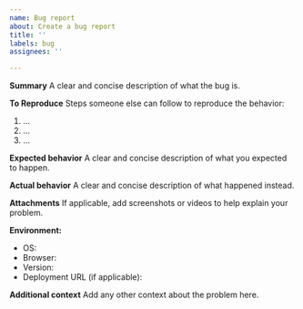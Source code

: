 ```yaml
---
name: Bug report
about: Create a bug report
title: ''
labels: bug
assignees: ''

---
```


**Summary**
A clear and concise description of what the bug is.

**To Reproduce**
Steps someone else can follow to reproduce the behavior:
1. ...
2. ...
3. ...

**Expected behavior**
A clear and concise description of what you expected to happen.

**Actual behavior**
A clear and concise description of what happened instead.

**Attachments**
If applicable, add screenshots or videos to help explain your problem.

**Environment:**
 - OS:
 - Browser:
 - Version:
 - Deployment URL (if applicable):

**Additional context**
Add any other context about the problem here.
